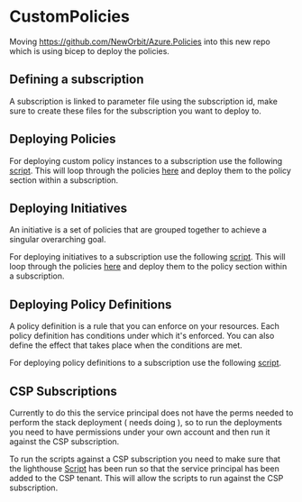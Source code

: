 # CustomPolicies

Moving https://github.com/NewOrbit/Azure.Policies into this new repo which is using bicep to deploy the policies.

## Defining a subscription
A subscription is linked to parameter file using the subscription id, make sure to create these files for the subscription you want to deploy to.


## Deploying Policies
For deploying custom policy instances to a subscription use the following [script](infrastructure/deploy-custom-policy.sh).
This will loop through the policies [here](infrastructure/policies) and deploy them to the policy section within a subscription.

## Deploying Initiatives
An initiative is a set of policies that are grouped together to achieve a singular overarching goal.

For deploying initiatives to a subscription use the following [script](infrastructure/deploy-initiative.sh).
This will loop through the policies [here](infrastructure/policies) and deploy them to the policy section within a subscription.

## Deploying Policy Definitions
A policy definition is a rule that you can enforce on your resources. Each policy definition has conditions under which it's enforced. You can also define the effect that takes place when the conditions are met.

For deploying policy definitions to a subscription use the following [script](infrastructure/deploy-policy-definition.sh).

## CSP Subscriptions
Currently to do this the service principal does not have the perms needed to perform the stack deployment ( needs doing ), 
so to run the deployments you need to have permissions under your own account and then run it against the CSP subscription.

To run the scripts against a CSP subscription you need to make sure that the lighthouse [Script](https://neworbit.sharepoint.com/sites/Process/SitePages/Setup-Lighthouse-to-give-NewOrbit-access-to-the-Azure-Subscription.aspx?OR=Teams-HL&CT=1712224095755&clickparams=eyJBcHBOYW1lIjoiVGVhbXMtRGVza3RvcCIsIkFwcFZlcnNpb24iOiI0OS8yNDAyMjkyNDUxNyIsIkhhc0ZlZGVyYXRlZFVzZXIiOmZhbHNlfQ%3D%3D)
has been run so that the service principal has been added to the CSP tenant. This will allow the scripts to run against the CSP subscription.